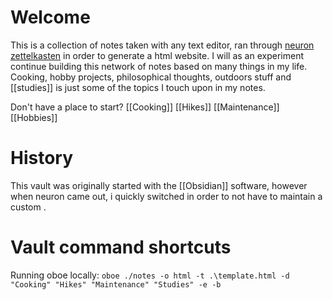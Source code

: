 # Welcome
This is a collection of notes taken with any text editor, ran through [neuron zettelkasten](https://neuron.zettel.page/) in order to generate a html website. I will as an experiment continue building this network of notes based on many things in my life. Cooking, hobby projects, philosophical thoughts, outdoors stuff and [[studies]] is just some of the topics I touch upon in my notes.

Don't have a place to start? 
[[Cooking]]
[[Hikes]]
[[Maintenance]]
[[Hobbies]]

# History
This vault was originally started with the [[Obsidian]] software, however when neuron came out, i quickly switched in order to not have to maintain a custom .

# Vault command shortcuts
Running oboe locally:
`oboe ./notes -o html -t .\template.html -d "Cooking" "Hikes" "Maintenance" "Studies" -e -b`